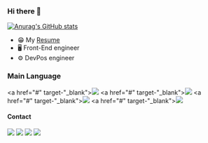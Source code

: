 ### Hi there 👋

<!--
**minemanemo/minemanemo** is a ✨ _special_ ✨ repository because its `README.md` (this file) appears on your GitHub profile.

Here are some ideas to get you started:

- 🔭 I’m currently working on ...
- 🌱 I’m currently learning ...
- 👯 I’m looking to collaborate on ...
- 🤔 I’m looking for help with ...
- 💬 Ask me about ...
- 📫 How to reach me: ...
- 😄 Pronouns: ...
- ⚡ Fun fact: ...
-->


[![Anurag's GitHub stats](https://github-readme-stats.vercel.app/api?username=minemanemo&theme=material-palenight)](https://github.com/anuraghazra/github-readme-stats)

* 😁 My [Resume](https://minemanemo.github.io/)
* 🖥 Front-End engineer
* ⚙️ DevPos engineer

### Main Language
<a href="#" target-"_blank"><img src="https://img.shields.io/badge/JavaScript-F7DF1E?style=flat-square&logo=JavaScript&logoColor=black"/></a>
<a href="#" target-"_blank"><img src="https://img.shields.io/badge/TypeScript-3178C6?style=flat-square&logo=TypeScript&logoColor=white"/></a>
<a href="#" target-"_blank"><img src="https://img.shields.io/badge/Node.js-339933?style=flat-square&logo=Node.js&logoColor=white"/></a>
<a href="#" target-"_blank"><img src="https://img.shields.io/badge/React-61DAFB?style=flat-square&logo=React&logoColor=black"/></a>

#### Contact
<a href="mailto:minhoe1122@naver.com" target="_blank"><img src="https://img.shields.io/badge/Naver-03C75A?style=flat-square&logo=Naver&logoColor=white"/></a>
<a href="mailto:minhoe1122@kakao.com" target="_blank"><img src="https://img.shields.io/badge/Kakao-FFCD00?style=flat-square&logo=Kakao&logoColor=white"/></a>
<a href="mailto:minhoe1122@gmail.com" target="_blank"><img src="https://img.shields.io/badge/Gmail-EA4335?style=flat-square&logo=Gmail&logoColor=white"/></a>
<a href="https://github.com/minemanemo" target="_blank"><img src="https://img.shields.io/badge/Github-181717?style=flat-square&logo=Github&logoColor=white"/></a>
